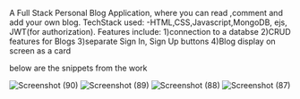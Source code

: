 A Full Stack Personal Blog Application, where you can read ,comment and add your own blog.
TechStack used:
  -HTML,CSS,Javascript,MongoDB, ejs, JWT(for authorization).
Features include:
1)connection to a databse
2)CRUD features for Blogs
3)separate Sign In, Sign Up buttons
4)Blog display on screen as a card

below are the snippets from the work

![Screenshot (90)](https://github.com/Nandini26-prog/coding_samurai_webinternship/assets/113116163/aea8872b-c4c1-4c3f-b84d-b40af64e557c)
![Screenshot (89)](https://github.com/Nandini26-prog/coding_samurai_webinternship/assets/113116163/86011d6c-9cce-43b2-b4af-60d4974225ee)
![Screenshot (88)](https://github.com/Nandini26-prog/coding_samurai_webinternship/assets/113116163/750d5c55-8cfc-4fd5-914c-8f34fbf36920)
![Screenshot (87)](https://github.com/Nandini26-prog/coding_samurai_webinternship/assets/113116163/8dc830a9-4009-48cb-9cba-c1da16e80937)

